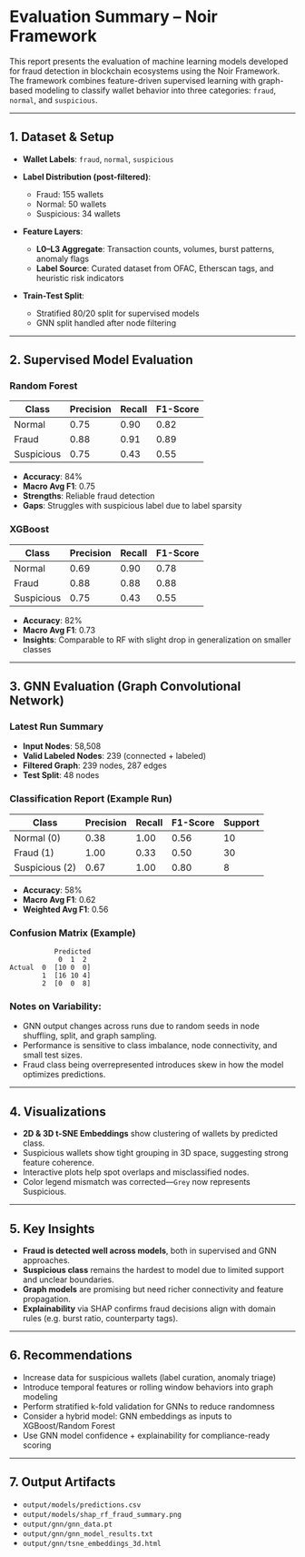 # Evaluation Summary – Noir Framework

This report presents the evaluation of machine learning models developed for fraud detection in blockchain ecosystems using the Noir Framework. The framework combines feature-driven supervised learning with graph-based modeling to classify wallet behavior into three categories: `fraud`, `normal`, and `suspicious`.

---

## 1. Dataset & Setup

- **Wallet Labels**: `fraud`, `normal`, `suspicious`
- **Label Distribution (post-filtered)**:  
  - Fraud: 155 wallets  
  - Normal: 50 wallets  
  - Suspicious: 34 wallets

- **Feature Layers**:
  - **L0–L3 Aggregate**: Transaction counts, volumes, burst patterns, anomaly flags
  - **Label Source**: Curated dataset from OFAC, Etherscan tags, and heuristic risk indicators

- **Train-Test Split**:
  - Stratified 80/20 split for supervised models
  - GNN split handled after node filtering

---

## 2. Supervised Model Evaluation

### Random Forest

| Class        | Precision | Recall | F1-Score |
|--------------|-----------|--------|----------|
| Normal       | 0.75      | 0.90   | 0.82     |
| Fraud        | 0.88      | 0.91   | 0.89     |
| Suspicious   | 0.75      | 0.43   | 0.55     |

- **Accuracy**: 84%
- **Macro Avg F1**: 0.75
- **Strengths**: Reliable fraud detection
- **Gaps**: Struggles with suspicious label due to label sparsity

### XGBoost

| Class        | Precision | Recall | F1-Score |
|--------------|-----------|--------|----------|
| Normal       | 0.69      | 0.90   | 0.78     |
| Fraud        | 0.88      | 0.88   | 0.88     |
| Suspicious   | 0.75      | 0.43   | 0.55     |

- **Accuracy**: 82%
- **Macro Avg F1**: 0.73
- **Insights**: Comparable to RF with slight drop in generalization on smaller classes

---

## 3. GNN Evaluation (Graph Convolutional Network)

### Latest Run Summary

- **Input Nodes**: 58,508
- **Valid Labeled Nodes**: 239 (connected + labeled)
- **Filtered Graph**: 239 nodes, 287 edges
- **Test Split**: 48 nodes

### Classification Report (Example Run)

| Class        | Precision | Recall | F1-Score | Support |
|--------------|-----------|--------|----------|---------|
| Normal (0)   | 0.38      | 1.00   | 0.56     | 10      |
| Fraud (1)    | 1.00      | 0.33   | 0.50     | 30      |
| Suspicious (2)| 0.67     | 1.00   | 0.80     | 8       |

- **Accuracy**: 58%
- **Macro Avg F1**: 0.62
- **Weighted Avg F1**: 0.56

### Confusion Matrix (Example)

```
           Predicted
            0  1  2
Actual  0  [10 0  0]
        1  [16 10 4]
        2  [0  0  8]
```

### Notes on Variability:
- GNN output changes across runs due to random seeds in node shuffling, split, and graph sampling.
- Performance is sensitive to class imbalance, node connectivity, and small test sizes.
- Fraud class being overrepresented introduces skew in how the model optimizes predictions.

---

## 4. Visualizations

- **2D & 3D t-SNE Embeddings** show clustering of wallets by predicted class.
- Suspicious wallets show tight grouping in 3D space, suggesting strong feature coherence.
- Interactive plots help spot overlaps and misclassified nodes.
- Color legend mismatch was corrected—`Grey` now represents Suspicious.

---

## 5. Key Insights

- **Fraud is detected well across models**, both in supervised and GNN approaches.
- **Suspicious class** remains the hardest to model due to limited support and unclear boundaries.
- **Graph models** are promising but need richer connectivity and feature propagation.
- **Explainability** via SHAP confirms fraud decisions align with domain rules (e.g. burst ratio, counterparty tags).

---

## 6. Recommendations

- Increase data for suspicious wallets (label curation, anomaly triage)
- Introduce temporal features or rolling window behaviors into graph modeling
- Perform stratified k-fold validation for GNNs to reduce randomness
- Consider a hybrid model: GNN embeddings as inputs to XGBoost/Random Forest
- Use GNN model confidence + explainability for compliance-ready scoring

---

## 7. Output Artifacts

- `output/models/predictions.csv`
- `output/models/shap_rf_fraud_summary.png`
- `output/gnn/gnn_data.pt`
- `output/gnn/gnn_model_results.txt`
- `output/gnn/tsne_embeddings_3d.html`